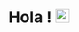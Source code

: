 # Hola ! <img src="https://c.tenor.com/pvFJwncehzIAAAAC/hello-there-private-from-penguins-of-madagascar.gif" width="25px">
